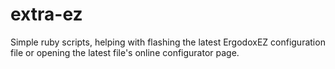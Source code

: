 # extra-ez
Simple ruby scripts, helping with flashing the latest ErgodoxEZ configuration file or opening the latest file's online configurator page.

